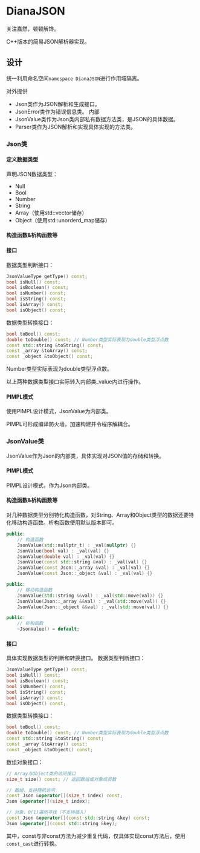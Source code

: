 # DianaJSON

关注嘉然，顿顿解馋。

C++版本的简易JSON解析器实现。

## 设计

统一利用命名空间`namespace DianaJSON`进行作用域隔离。

对外提供

* Json类作为JSON解析和生成接口。
* JsonError类作为错误信息类。 内部
* JsonValue类作为Json类内部私有数据方法类，是JSON的具体数据。
* Parser类作为JSON解析和实现具体实现的方法类。

### Json类

#### 定义数据类型

声明JSON数据类型：

* Null
* Bool
* Number
* String
* Array（使用std::vector储存）
* Object（使用std::unorderd_map储存）

#### 构造函数&析构函数等

#### 接口

数据类型判断接口：

```cpp
JsonValueType getType() const;
bool isNull() const;
bool isBoolean() const;
bool isNumber() const;
bool isString() const;
bool isArray() const;
bool isObject() const;
```

数据类型转换接口：

```cpp
bool toBool() const;
double toDouble() const; // Number类型实际表现为double类型浮点数
const std::string &toString() const;
const _array &toArray() const;
const _object &toObject() const;
```

Number类型实际表现为double类型浮点数。

以上两种数据类型接口实际转入内部类_value内进行操作。

#### PIMPL模式

使用PIMPL设计模式，JsonValue为内部类。

PIMPL可形成编译防火墙，加速构建并令程序解耦合。

### JsonValue类

JsonValue作为Json的内部类，具体实现对JSON值的存储和转换。

#### PIMPL模式

PIMPL设计模式，作为Json内部类。

#### 构造函数&析构函数等

对几种数据类型分别特化构造函数，对String、Array和Object类型的数据还要特化移动构造函数。析构函数使用默认版本即可。

```cpp
public:
    // 构造函数
    JsonValue(std::nullptr_t) : _val(nullptr) {}
    JsonValue(bool val) : _val(val) {}
    JsonValue(double val) : _val(val) {}
    JsonValue(const std::string &val) : _val(val) {}
    JsonValue(const Json::_array &val) : _val(val) {}
    JsonValue(const Json::_object &val) : _val(val) {}

public:
    // 移动构造函数
    JsonValue(std::string &&val) : _val(std::move(val)) {}
    JsonValue(Json::_array &&val) : _val(std::move(val)) {}
    JsonValue(Json::_object &&val) : _val(std::move(val)) {}

public:
    // 析构函数
    ~JsonValue() = default;
```

#### 接口

具体实现数据类型的判断和转换接口。 数据类型判断接口：

```cpp
JsonValueType getType() const;
bool isNull() const;
bool isBoolean() const;
bool isNumber() const;
bool isString() const;
bool isArray() const;
bool isObject() const;
```

数据类型转换接口：

```cpp
bool toBool() const;
double toDouble() const; // Number类型实际表现为double类型浮点数
const std::string &toString() const;
const _array &toArray() const;
const _object &toObject() const;
```

数组对象接口：

```cpp
// Array与Object类的访问接口
size_t size() const; // 返回数组或对象成员数

// 数组，支持随机访问
const Json &operator[](size_t index) const;
Json &operator[](size_t index);

// 对象，O(1)遍历寻找（不支持插入）
const Json &operator[](const std::string &key) const;
Json &operator[](const std::string &key);
```

其中，const与非const方法为减少重复代码，仅具体实现const方法后，使用`const_cast`进行转换。





